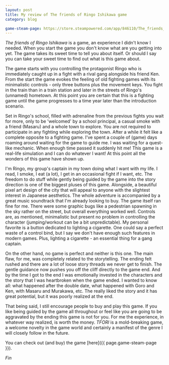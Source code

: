 ```yaml
---
layout: post
title: My review of The friends of Ringo Ishikawa game
category: blog

game-steam-page: https://store.steampowered.com/app/846110/The_friends_of_Ringo_Ishikawa/
---
```


_The friends of Ringo Ishikawa_ is a game, an experience I didn't know
I needed. When you start the game you don't know what are you
getting into yet. The game takes its sweet time to tell you about
itself. Or should I say you can take your sweet time to find out what
is this game about.

The game starts with you controlling the protagonist Ringo who is
immediately caught up in a fight with a rival gang alongside his
friend Ken. From the start the game evokes the feeling of old fighting
games with its minimalistic controls - only three buttons plus the
movement keys. You fight in the train than in a train station and later
in the streets of Ringo's (unnamed) hometown. At this point you are
certain that this is a fighting game until the game progresses to
a time year later than the introduction scenario.

Set in Ringo's school, filled with adrenaline from the previous fights you
wait for more, only to be 'welcomed' by a school principal, a casual
smoke with a friend (Masaru) and a whole town to explore. You are
not required to participate in any fighting while exploring the town.
After a while it felt like a complete opposite to a fighting game.
I've spent a couple of (game) days roaming around waiting for the 
game to guide me. I was waiting for a quest-like mechanic. When enough
time passed it suddenly hit me! This game is a real-life simulation
and I can do whatever I want! At this point all the wonders of this
game have shown up.

I'm Ringo, my group's captain in my town doing what I want with my
life. I read, I smoke, I eat (a lot), I get in an occasional fight if I
want, etc. The freedom to do stuff while gently being guided by the game
into the story direction is one of the biggest pluses of
this game. Alongside, a beautiful pixel art design of the city
that will appeal to anyone with the slightest interest in Japanese
aesthetics. The whole adventure is accompanied by a great music
soundtrack that I'm already looking to buy. The game itself ran
fine for me. There were some graphic bugs like a pedestrian spawning
in the sky rather on the street, but overall everything worked well.
Controls are, as mentioned, minimalistic but present no problem in
controlling the character (jumping/workout can be a bit unpredictable).
My personal favorite is a button dedicated to lighting a cigarette.
One could say a perfect waste of a control bind, but I say we don't
have enough such features in modern games. Plus, lighting a cigarette - 
an essential thing for a gang captain.

On the other hand, no game is perfect and neither is this one. The
main flaw, for me, was completely related to the storytelling.
The ending felt rushed and there are a lot of loose story
threads we never get to finish. The gentle guidance now pushes you
off the cliff directly to the game end. And by the time I got to the end
I was emotionally invested in the characters and the story
that I was heartbroken when the game ended. I wanted to know all:
what happened after the double date, what happened with Goro and Ken,
with Masaru and Murakawa, etc. The really liked the story and it has
great potential, but it was poorly realized at the end.

That being said, I still encourage people to buy and play this game.
If you like being guided by the game all throughout or feel like you
are going to be aggravated by the ending this game is not for you. 
For me the experience, in whatever way realized, is worth the money.
_TFORI_ is a mold-breaking game, a welcome novelty in the game world
and certainly a manifest of the genre I will closely follow in
the future.

You can check out (and buy) the game [here]({{ page.game-steam-page }}).

_Fin_
